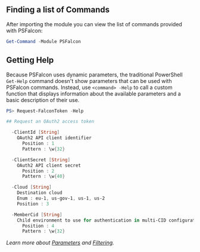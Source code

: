 ## Finding a list of Commands
After importing the module you can view the list of commands provided with PSFalcon:

```powershell
Get-Command -Module PSFalcon
```

## Getting Help
Because PSFalcon uses dynamic parameters, the traditional PowerShell `Get-Help` command doesn't show parameters that can be used with PSFalcon commands. Instead, use `<command> -Help` to call a custom function that displays information about the available parameters and a basic description of their use.

```powershell
PS> Request-FalconToken -Help

## Request an OAuth2 access token

  -ClientId [String]
    OAuth2 API client identifier
      Position : 1
      Pattern : \w{32}

  -ClientSecret [String]
    OAuth2 API client secret
      Position : 2
      Pattern : \w{40}

  -Cloud [String]
    Destination cloud
    Enum : eu-1, us-gov-1, us-1, us-2  
    Position : 3

  -MemberCid [String]
    Child environment to use for authentication in multi-CID configurations
      Position : 4
      Pattern : \w{32}
```

_Learn more about [Parameters](https://github.com/CrowdStrike/psfalcon/wiki/Parameters) and [Filtering](https://github.com/CrowdStrike/psfalcon/wiki/Filtering-and-the-Falcon-Query-Language)._